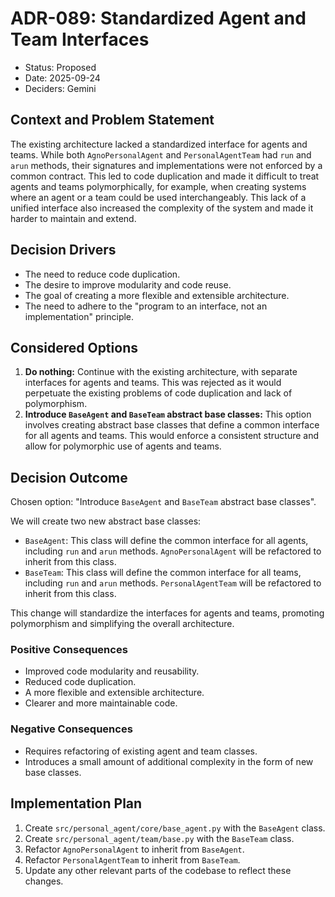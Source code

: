 # ADR-089: Standardized Agent and Team Interfaces

- Status: Proposed
- Date: 2025-09-24
- Deciders: Gemini

## Context and Problem Statement

The existing architecture lacked a standardized interface for agents and teams. While both `AgnoPersonalAgent` and `PersonalAgentTeam` had `run` and `arun` methods, their signatures and implementations were not enforced by a common contract. This led to code duplication and made it difficult to treat agents and teams polymorphically, for example, when creating systems where an agent or a team could be used interchangeably. This lack of a unified interface also increased the complexity of the system and made it harder to maintain and extend.

## Decision Drivers

- The need to reduce code duplication.
- The desire to improve modularity and code reuse.
- The goal of creating a more flexible and extensible architecture.
- The need to adhere to the "program to an interface, not an implementation" principle.

## Considered Options

1.  **Do nothing:** Continue with the existing architecture, with separate interfaces for agents and teams. This was rejected as it would perpetuate the existing problems of code duplication and lack of polymorphism.
2.  **Introduce `BaseAgent` and `BaseTeam` abstract base classes:** This option involves creating abstract base classes that define a common interface for all agents and teams. This would enforce a consistent structure and allow for polymorphic use of agents and teams.

## Decision Outcome

Chosen option: "Introduce `BaseAgent` and `BaseTeam` abstract base classes".

We will create two new abstract base classes:

- `BaseAgent`: This class will define the common interface for all agents, including `run` and `arun` methods. `AgnoPersonalAgent` will be refactored to inherit from this class.
- `BaseTeam`: This class will define the common interface for all teams, including `run` and `arun` methods. `PersonalAgentTeam` will be refactored to inherit from this class.

This change will standardize the interfaces for agents and teams, promoting polymorphism and simplifying the overall architecture.

### Positive Consequences

- Improved code modularity and reusability.
- Reduced code duplication.
- A more flexible and extensible architecture.
- Clearer and more maintainable code.

### Negative Consequences

- Requires refactoring of existing agent and team classes.
- Introduces a small amount of additional complexity in the form of new base classes.

## Implementation Plan

1.  Create `src/personal_agent/core/base_agent.py` with the `BaseAgent` class.
2.  Create `src/personal_agent/team/base.py` with the `BaseTeam` class.
3.  Refactor `AgnoPersonalAgent` to inherit from `BaseAgent`.
4.  Refactor `PersonalAgentTeam` to inherit from `BaseTeam`.
5.  Update any other relevant parts of the codebase to reflect these changes.
